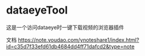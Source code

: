 # dataeyeTool
这是一个访问dataeye时一键下载视频的浏览器插件

文档 https://note.youdao.com/ynoteshare1/index.html?id=c35d7f33efd61db4684dd4ff71dafcd2&type=note
